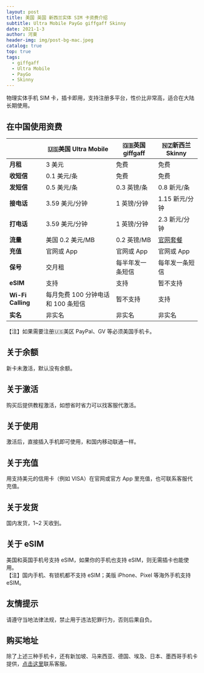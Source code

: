 ```yaml
---
layout: post
title: 美国 英国 新西兰实体 SIM 卡资费介绍
subtitle: Ultra Mobile PayGo giffgaff Skinny
date: 2021-1-3
author: 河東
header-img: img/post-bg-mac.jpeg
catalog: true
top: true
tags:
  - giffgaff
  - Ultra Mobile
  - PayGo
  - Skinny
---
```


物理实体手机 SIM 卡，插卡即用，支持注册多平台，性价比非常高，适合在大陆长期使用。

## 在中国使用资费

|   |  🇺🇸美国 Ultra Mobile | 🇬🇧英国 giffgaff| 🇳🇿新西兰 Skinny|
|  ----  | ----  |----  | ----  |
|  **月租**  | 3 美元 |免费  | 免费|
|  **收短信**|   0.1 美元/条   |免费  | 免费|
|  **发短信** |   0.5 美元/条   |0.3 英镑/条 | 0.8 新元/条|
| **接电话** | 3.59 美元/分钟    |1 英镑/分钟  | 1.15 新元/分钟|
| **打电话** | 3.59 美元/分钟    |1 英镑/分钟  |2.3 新元/分钟 |
|**流量**|美国 0.2 美元/MB|0.2 英镑/MB|[官网套餐](https://www.skinny.co.nz/pricing/overseas-roaming/)|
|**充值**|官网或 App		|官网或 App|官网或 App|
|**保号**|交月租|每半年发一条短信|每年发一条短信|
|**eSIM**|支持|支持|暂不支持|
|**Wi-Fi Calling**|每月免费 100 分钟电话和 100 条短信|暂不支持|支持|
|**实名**|非实名		|非实名		|非实名|

【注】如果需要注册🇺🇸美区 PayPal、GV 等必须美国手机卡。

## 关于余额
新卡未激活，默认没有余额。

## 关于激活
购买后提供教程激活，如想省时省力可以找客服代激活。

## 关于使用
激活后，直接插入手机即可使用，和国内移动联通一样。

## 关于充值
用支持美元的信用卡（例如 VISA）在官网或官方 App 里充值，也可联系客服代充值。

## 关于发货
国内发货，1~2 天收到。

## 关于 eSIM
美国和英国手机号支持 eSIM，如果你的手机也支持 eSIM，则无需插卡也能使用。\
【注】国内手机、有锁机都不支持 eSIM；美版 iPhone、Pixel 等海外手机支持 eSIM。

## 友情提示
请遵守当地法律法规，禁止用于违法犯罪行为，否则后果自负。

## 购买地址
除了上述三种手机卡，还有新加坡、马来西亚、德国、埃及、日本、墨西哥手机卡提供，[点击这里](https://simgv.com/2023/03/19/store/)联系客服。